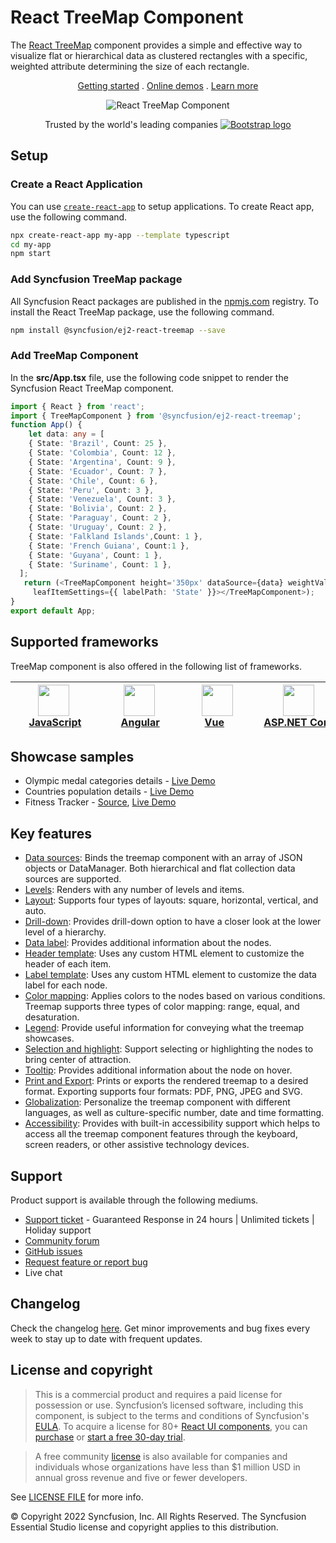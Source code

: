 # React TreeMap Component

The [React TreeMap](https://www.syncfusion.com/react-components/react-treemap?utm_source=npm&utm_medium=listing&utm_campaign=react-treemap-npm) component provides a simple and effective way to visualize flat or hierarchical data as clustered rectangles with a specific, weighted attribute determining the size of each rectangle.

<p align="center">
    <a href="https://ej2.syncfusion.com/react/documentation/treemap/getting-started/?utm_source=npm&utm_medium=listing&utm_campaign=react-treemap-npm">Getting started</a> . 
    <a href="https://ej2.syncfusion.com/react/demos/?utm_source=npm&utm_medium=listing&utm_campaign=react-treemap-npm#/bootstrap5/treemap/default">Online demos</a> . 
    <a href="https://www.syncfusion.com/react-components/react-treemap?utm_source=npm&utm_medium=listing&utm_campaign=react-treemap-npm">Learn more</a>
</p>

<p align="center">
    <img src="https://raw.githubusercontent.com/SyncfusionExamples/nuget-img/master/react/react-treemap.png" alt="React TreeMap Component">
</p>

<p align="center">
Trusted by the world's leading companies
  <a href="https://www.syncfusion.com">
    <img src="https://raw.githubusercontent.com/SyncfusionExamples/nuget-img/master/syncfusion/syncfusion-trusted-companies.webp" alt="Bootstrap logo">
  </a>
</p>

## Setup

### Create a React Application

You can use [`create-react-app`](https://github.com/facebookincubator/create-react-app) to setup applications. To create React app, use the following command.

```bash
npx create-react-app my-app --template typescript
cd my-app
npm start
```

### Add Syncfusion TreeMap package

All Syncfusion React packages are published in the [npmjs.com](https://www.npmjs.com/~syncfusionorg) registry. To install the React TreeMap package, use the following command.

```sh
npm install @syncfusion/ej2-react-treemap --save
```

### Add TreeMap Component

In the **src/App.tsx** file, use the following code snippet to render the Syncfusion React TreeMap component.

```typescript
import { React } from 'react';
import { TreeMapComponent } from '@syncfusion/ej2-react-treemap';
function App() {
    let data: any = [
    { State: 'Brazil', Count: 25 },
    { State: 'Colombia', Count: 12 },
    { State: 'Argentina', Count: 9 },
    { State: 'Ecuador', Count: 7 },
    { State: 'Chile', Count: 6 },
    { State: 'Peru', Count: 3 },
    { State: 'Venezuela', Count: 3 },
    { State: 'Bolivia', Count: 2 },
    { State: 'Paraguay', Count: 2 },
    { State: 'Uruguay', Count: 2 },
    { State: 'Falkland Islands',Count: 1 },
    { State: 'French Guiana', Count:1 },
    { State: 'Guyana', Count: 1 },
    { State: 'Suriname', Count: 1 },
  ];
   return (<TreeMapComponent height='350px' dataSource={data} weightValuePath='Count'
     leafItemSettings={{ labelPath: 'State' }}></TreeMapComponent>);
}
export default App;
```

## Supported frameworks

TreeMap component is also offered in the following list of frameworks.

| [<img src="https://ej2.syncfusion.com/github/images/js.svg" height="50" />](https://www.syncfusion.com/javascript-ui-controls?utm_medium=listing&utm_source=github)<br/>&nbsp;&nbsp;&nbsp;&nbsp;&nbsp;[JavaScript](https://www.syncfusion.com/javascript-ui-controls?utm_medium=listing&utm_source=github)&nbsp;&nbsp;&nbsp;&nbsp; | [<img src="https://ej2.syncfusion.com/github/images/angular.svg"  height="50" />](https://www.syncfusion.com/angular-components/?utm_medium=listing&utm_source=github)<br/>&nbsp;&nbsp;&nbsp;&nbsp;&nbsp;&nbsp;&nbsp;[Angular](https://www.syncfusion.com/angular-components/?utm_medium=listing&utm_source=github)&nbsp;&nbsp;&nbsp;&nbsp;&nbsp;&nbsp; | [<img src="https://ej2.syncfusion.com/github/images/vue.svg" height="50" />](https://www.syncfusion.com/vue-ui-components?utm_medium=listing&utm_source=github)<br/>&nbsp;&nbsp;&nbsp;&nbsp;&nbsp;&nbsp;&nbsp;[Vue](https://www.syncfusion.com/vue-ui-components?utm_medium=listing&utm_source=github)&nbsp;&nbsp;&nbsp;&nbsp;&nbsp;&nbsp;&nbsp;&nbsp;&nbsp; | [<img src="https://ej2.syncfusion.com/github/images/netcore.svg" height="50" />](https://www.syncfusion.com/aspnet-core-ui-controls?utm_medium=listing&utm_source=github)<br/>&nbsp;&nbsp;[ASP.NET&nbsp;Core](https://www.syncfusion.com/aspnet-core-ui-controls?utm_medium=listing&utm_source=github)&nbsp;&nbsp; | [<img src="https://ej2.syncfusion.com/github/images/netmvc.svg" height="50" />](https://www.syncfusion.com/aspnet-mvc-ui-controls?utm_medium=listing&utm_source=github)<br/>&nbsp;&nbsp;[ASP.NET&nbsp;MVC](https://www.syncfusion.com/aspnet-mvc-ui-controls?utm_medium=listing&utm_source=github)&nbsp;&nbsp; | 
| :-----: | :-----: | :-----: | :-----: | :-----: |

## Showcase samples

* Olympic medal categories details - [Live Demo](https://ej2.syncfusion.com/react/demos/#/material/treemap/customization)
* Countries population details - [Live Demo](https://ej2.syncfusion.com/react/demos/#/material/treemap/drilldown)
* Fitness Tracker - [Source](https://github.com/SyncfusionExamples/showcase-react-health-tracker-dashboard-demo), [Live Demo](https://ej2.syncfusion.com/showcase/react/fitness-tracker-app/)

## Key features

* [Data sources](https://ej2.syncfusion.com/react/documentation/treemap/data-binding/?utm_source=npm&utm_campaign=react-treemap-npm): Binds the treemap component with an array of JSON objects or DataManager. Both hierarchical and flat collection data sources are supported.
* [Levels](https://ej2.syncfusion.com/react/documentation/treemap/levels/?utm_source=npm&utm_campaign=react-treemap-npm): Renders with any number of levels and items.
* [Layout](https://ej2.syncfusion.com/react/documentation/treemap/layout/?utm_source=npm&utm_campaign=react-treemap-npm): Supports four types of layouts: square, horizontal, vertical, and auto.
* [Drill-down](https://ej2.syncfusion.com/react/documentation/treemap/drilldown/?utm_source=npm&utm_campaign=react-treemap-npm): Provides drill-down option to have a closer look at the lower level of a hierarchy.
* [Data label](https://ej2.syncfusion.com/react/documentation/treemap/data-label/?utm_source=npm&utm_campaign=react-treemap-npm): Provides additional information about the nodes.
* [Header template](https://ej2.syncfusion.com/react/documentation/treemap/levels/?utm_source=npm&utm_campaign=react-treemap-npm#header-template-and-position): Uses any custom HTML element to customize the header of each item.
* [Label template](https://ej2.syncfusion.com/react/documentation/treemap/data-label/?utm_source=npm&utm_campaign=react-treemap-npm#template): Uses any custom HTML element to customize the data label for each node.
* [Color mapping](https://ej2.syncfusion.com/react/documentation/treemap/color-mapping/?utm_source=npm&utm_campaign=react-treemap-npm): Applies colors to the nodes based on various conditions. Treemap supports three types of color mapping: range, equal, and desaturation.
* [Legend](https://ej2.syncfusion.com/react/documentation/treemap/legend/?utm_source=npm&utm_campaign=react-treemap-npm): Provide useful information for conveying what the treemap showcases. 
* [Selection and highlight](https://ej2.syncfusion.com/react/documentation/treemap/selection-and-highlight/?utm_source=npm&utm_campaign=react-treemap-npm): Support selecting or highlighting the nodes to bring center of attraction.
* [Tooltip](https://ej2.syncfusion.com/react/documentation/treemap/tooltip/?utm_source=npm&utm_campaign=react-treemap-npm): Provides additional information about the node on hover.
* [Print and Export](https://ej2.syncfusion.com/react/documentation/treemap/print-and-export/?utm_source=npm&utm_campaign=react-treemap-npm): Prints or exports the rendered treemap to a desired format. Exporting supports four formats: PDF, PNG, JPEG and SVG.
* [Globalization](https://ej2.syncfusion.com/react/documentation/treemap/internationalization/?utm_source=npm&utm_medium=listing&utm_campaign=react-treemap-npm): Personalize the treemap component with different languages, as well as culture-specific number, date and time formatting.
* [Accessibility](https://ej2.syncfusion.com/react/documentation/treemap/accessibility/?utm_source=npm&utm_medium=listing&utm_campaign=react-treemap-npm): Provides with built-in accessibility support which helps to access all the treemap component features through the keyboard, screen readers, or other assistive technology devices.

## Support

Product support is available through the following mediums.

* [Support ticket](https://support.syncfusion.com/support/tickets/create) - Guaranteed Response in 24 hours | Unlimited tickets | Holiday support
* [Community forum](https://www.syncfusion.com/forums/react-js2?utm_source=npm&utm_medium=listing&utm_campaign=react-treemap-npm)
* [GitHub issues](https://github.com/syncfusion/ej2-react-ui-components/issues/new)
* [Request feature or report bug](https://www.syncfusion.com/feedback/react?utm_source=npm&utm_medium=listing&utm_campaign=react-treemap-npm)
* Live chat

## Changelog

Check the changelog [here](https://github.com/syncfusion/ej2-react-ui-components/blob/master/components/treemap/CHANGELOG.md?utm_source=npm&utm_campaign=react-treemap-npm). Get minor improvements and bug fixes every week to stay up to date with frequent updates.

## License and copyright

> This is a commercial product and requires a paid license for possession or use. Syncfusion’s licensed software, including this component, is subject to the terms and conditions of Syncfusion's [EULA](https://www.syncfusion.com/eula/es/). To acquire a license for 80+ [React UI components](https://www.syncfusion.com/react-components), you can [purchase](https://www.syncfusion.com/sales/products) or [start a free 30-day trial](https://www.syncfusion.com/account/manage-trials/start-trials).

> A free community [license](https://www.syncfusion.com/products/communitylicense) is also available for companies and individuals whose organizations have less than $1 million USD in annual gross revenue and five or fewer developers.

See [LICENSE FILE](https://github.com/syncfusion/ej2-react-ui-components/blob/master/license?utm_source=npm&utm_campaign=react-treemap-npm) for more info.

&copy; Copyright 2022 Syncfusion, Inc. All Rights Reserved. The Syncfusion Essential Studio license and copyright applies to this distribution.